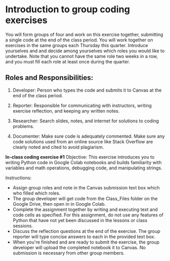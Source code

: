 # Introduction to group coding exercises
You will form groups of four and work on this exercise together, submitting a single code at the end of the class period. You will work together on exercises in the same groups each Thursday this quarter. Introduce yourselves and and decide among yourselves which roles you would like to undertake. Note that you cannot have the same role two weeks in a row, and you must fill each role at least once during the quarter.

## Roles and Responsibilities:

1. Developer: Person who types the code and submits it to Canvas at the end of the class period.

2. Reporter: Responsible for communicating with instructors, writing exercise reflection, and keeping any written notes.

3. Researcher: Search slides, notes, and internet for solutions to coding problems.

4. Documenter: Make sure code is adequately commented. Make sure any code solutions used from an online source like Stack Overflow are clearly noted and cited to avoid plagiarism.

**In-class coding exercise #1**
Objective: This exercise introduces you to writing Python code in Google Colab notebooks and builds familiarity with variables and math operations, debugging code, and manipulating strings.

Instructions:

- Assign group roles and note in the Canvas submission text box which who filled which roles.
- The group developer will get code from the Class_Files folder on the Google Drive, then open in in Google Colab.
- Complete the assignment together by writing and executing text and code cells as specified. For this assignment, do not use any features of Python that have not yet been discussed in the lessons or class sessions.
- Discuss the reflection questions at the end of the exercise. The group reporter will type concise answers to each in the provided text box.
- When you're finished and are ready to submit the exercise, the group developer will upload the completed notebook it to Canvas. No submission is necessary from other group members.
